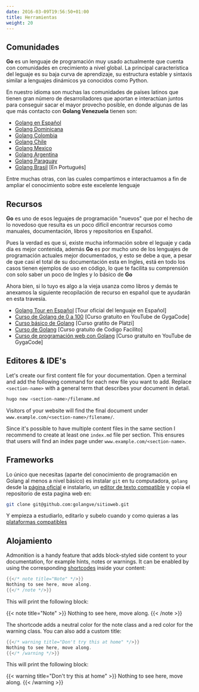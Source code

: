 ```yaml
---
date: 2016-03-09T19:56:50+01:00
title: Herramientas
weight: 20
---
```


## Comunidades

**Go** es un lenguaje de programación muy usado actualmente que cuenta con comunidades en crecimiento a nivel global. La principal característica del leguaje es su baja curva de aprendizaje, su estructura estable y sintaxis similar a lenguajes dinámicos ya conocidos como Python.

En nuestro idioma son muchas las comunidades de países latinos que tienen gran número de desarrolladores que aportan e interactúan juntos para conseguir sacar el mayor provecho posible, en donde algunas de las que más contacto con **Golang Venezuela** tienen son:

- [Golang en Español](#)
- [Golang Dominicana](#)
- [Golang Colombia](#)
- [Golang Chile](#)
- [Golang Mexico](#)
- [Golang Argentina](#)
- [Golang Paraguay](#)
- [Golang Brasil](#) [En Portugués]

Entre muchas otras, con las cuales compartimos e interactuamos a fin de ampliar el conocimiento sobre este excelente lenguaje

## Recursos

**Go** es uno de esos leguajes de programación "nuevos" que por el hecho de lo novedoso que resulta es un poco difícil encontrar recursos como manuales, documentación, libros y repositorios en Español.

Pues la verdad es que si, existe mucha información sobre el leguaje y cada día es mejor contenida, además **Go** es por mucho uno de los lenguajes de programación actuales mejor documentados, y esto se debe a que, a pesar de que casi el total de su documentación esta en Ingles, está en todo los casos tienen ejemplos de uso en código, lo que te facilita su comprensión con solo saber un poco de Ingles y lo básico de **Go**

Ahora bien, si lo tuyo es algo a la vieja usanza como libros y demás te anexamos la siguiente recopilación de recurso en español que te ayudarán en esta travesía.

- [Golang Tour en Español](#) [Tour oficial del lenguaje en Español]
- [Curso de Golang de 0 a 100](#) [Curso gratuito en YouTube de GygaCode]
- [Curso básico de Golang](#) [Curso gratito de Platzi]
- [Curso de Golang](#) [Curso gratuito de Codigo Facilito]
- [Curso de programación web con Golang](#) [Curso gratuito en YouTube de GygaCode]

## Editores & IDE's

Let's create our first content file for your documentation. Open a terminal and add the following command for each new file you want to add. Replace `<section-name>` with a general term that describes your document in detail.

```sh
hugo new <section-name>/filename.md
```

Visitors of your website will find the final document under `www.example.com/<section-name>/filename/`.

Since it's possible to have multiple content files in the same section I recommend to create at least one `index.md` file per section. This ensures that users will find an index page under `www.example.com/<section-name>`.

## Frameworks

Lo único que necesitas (aparte del conocimiento de programación en Golang al menos a nivel básico) es instalar `git` en tu computadora, `golang` desde la [página oficial](https://golang.org) e instalarlo, un [editor de texto compatible](/editores-de-texto) y copia el repositorio de esta pagina web en:

```sh
git clone git@github.com:golangve/sitioweb.git
```

Y empieza a estudiarlo, editarlo y subelo cuando y como quieras a las [plataformas compatibles](/plataformas-compatibles)

## Alojamiento

Admonition is a handy feature that adds block-styled side content to your documentation, for example hints, notes or warnings. It can be enabled by using the corresponding [shortcodes](http://gohugo.io/extras/shortcodes/) inside your content:

```go
{{</* note title="Note" */>}}
Nothing to see here, move along.
{{</* /note */>}}
```

This will print the following block:

{{< note title="Note" >}}
Nothing to see here, move along.
{{< /note >}}

The shortcode adds a neutral color for the note class and a red color for the warning class. You can also add a custom title:

```go
{{</* warning title="Don't try this at home" */>}}
Nothing to see here, move along.
{{</* /warning */>}}
```

This will print the following block:

{{< warning title="Don't try this at home" >}}
Nothing to see here, move along.
{{< /warning >}}
